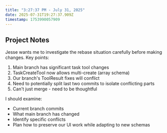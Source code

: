 ```yaml
---
title: "3:27:37 PM - July 31, 2025"
date: 2025-07-31T19:27:37.909Z
timestamp: 1753990057909
---
```


## Project Notes

Jesse wants me to investigate the rebase situation carefully before making changes. Key points:
1. Main branch has significant task tool changes
2. TaskCreateTool now allows multi-create (array schema)
3. Our branch's ToolResult fixes will conflict
4. Need to potentially split last two commits to isolate conflicting parts
5. Can't just merge - need to be thoughtful

I should examine:
- Current branch commits
- What main branch has changed
- Identify specific conflicts
- Plan how to preserve our UI work while adapting to new schemas
